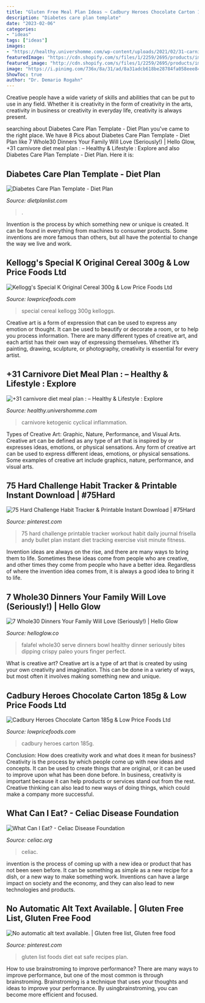 ```yaml
---
title: "Gluten Free Meal Plan Ideas ~ Cadbury Heroes Chocolate Carton 185g &amp; Low Price Foods Ltd"
description: "Diabetes care plan template"
date: "2023-02-06"
categories:
- "ideas"
tags: ["ideas"]
images:
- "https://healthy.univershomme.com/wp-content/uploads/2021/02/31-carnivore-diet-meal-plan-notitle.png"
featuredImage: "https://cdn.shopify.com/s/files/1/2259/2695/products/image_8c277637-50a5-4b3a-8637-b3a13675fe74_1024x1024.jpg?v=1571609458"
featured_image: "http://cdn.shopify.com/s/files/1/2259/2695/products/image_19df9b7f-5ee4-4122-8c55-c53ca9cad829_1024x1024.jpg?v=1571609448"
image: "https://i.pinimg.com/736x/8a/31/ad/8a31adcb618be28784fa058eee84cb2f.jpg"
ShowToc: true
author: "Dr. Demario Rogahn"
---
```



Creative people have a wide variety of skills and abilities that can be put to use in any field. Whether it is creativity in the form of creativity in the arts, creativity in business or creativity in everyday life, creativity is always present.

	

		
searching about Diabetes Care Plan Template - Diet Plan you've came to the right place. We have 8 Pics about Diabetes Care Plan Template - Diet Plan like 7 Whole30 Dinners Your Family Will Love (Seriously!) | Hello Glow, +31 carnivore diet meal plan : – Healthy &amp; Lifestyle : Explore and also Diabetes Care Plan Template - Diet Plan. Here it is:
		
    
## Diabetes Care Plan Template - Diet Plan

<img loading=lazy src="http://www.dietplanlist.com/wp-content/uploads/2017/12/diabetes-care-plan-template-diabetescare-watermark-dzgToS.jpg" onerror="this.onerror=null;this.src='https://tse1.mm.bing.net/th?id=OIP.CrPdRPXLOPvDcuCQNgRKsQHaMK&amp;pid=15.1';" alt="Diabetes Care Plan Template - Diet Plan">

_Source: dietplanlist.com_

>. 

	

Invention is the process by which something new or unique is created. It can be found in everything from machines to consumer products. Some inventions are more famous than others, but all have the potential to change the way we live and work.

    
## Kellogg&#039;s Special K Original Cereal 300g &amp; Low Price Foods Ltd

<img loading=lazy src="http://cdn.shopify.com/s/files/1/2259/2695/products/image_19df9b7f-5ee4-4122-8c55-c53ca9cad829_1024x1024.jpg?v=1571609448" onerror="this.onerror=null;this.src='https://tse3.mm.bing.net/th?id=OIP.so1g00kCf6qvQlBVWHsybAHaJ4&amp;pid=15.1';" alt="Kellogg&#039;s Special K Original Cereal 300g &amp; Low Price Foods Ltd">

_Source: lowpricefoods.com_

>special cereal kellogg 300g kelloggs. 

	

Creative art is a form of expression that can be used to express any emotion or thought. It can be used to beautify or decorate a room, or to help you process information. There are many different types of creative art, and each artist has their own way of expressing themselves. Whether it’s painting, drawing, sculpture, or photography, creativity is essential for every artist.

    
## +31 Carnivore Diet Meal Plan : – Healthy &amp; Lifestyle : Explore

<img loading=lazy src="https://healthy.univershomme.com/wp-content/uploads/2021/02/31-carnivore-diet-meal-plan-notitle.png" onerror="this.onerror=null;this.src='https://tse3.mm.bing.net/th?id=OIP.9igoLDiMi7TJZar39GhYDAHaNL&amp;pid=15.1';" alt="+31 carnivore diet meal plan : – Healthy &amp; Lifestyle : Explore">

_Source: healthy.univershomme.com_

>carnivore ketogenic cyclical inflammation. 

	

Types of Creative Art: Graphic, Nature, Performance, and Visual Arts.
Creative art can be defined as any type of art that is inspired by or expresses ideas, emotions, or physical sensations. Any form of creative art can be used to express different ideas, emotions, or physical sensations. Some examples of creative art include graphics, nature, performance, and visual arts.

    
## 75 Hard Challenge Habit Tracker &amp; Printable Instant Download | #75Hard

<img loading=lazy src="https://i.pinimg.com/736x/8a/31/ad/8a31adcb618be28784fa058eee84cb2f.jpg" onerror="this.onerror=null;this.src='https://tse1.mm.bing.net/th?id=OIP.5t8WNVdCSSwGYKdp_SAQpAHaJ3&amp;pid=15.1';" alt="75 Hard Challenge Habit Tracker &amp; Printable Instant Download | #75Hard">

_Source: pinterest.com_

>75 hard challenge printable tracker workout habit daily journal frisella andy bullet plan instant diet tracking exercise visit minute fitness. 

	

Invention ideas are always on the rise, and there are many ways to bring them to life. Sometimes these ideas come from people who are creative, and other times they come from people who have a better idea. Regardless of where the invention idea comes from, it is always a good idea to bring it to life.

    
## 7 Whole30 Dinners Your Family Will Love (Seriously!) | Hello Glow

<img loading=lazy src="http://helloglow.co/wp-content/uploads/2017/08/best-whole30-paleo-falafel-21.jpg" onerror="this.onerror=null;this.src='https://tse1.mm.bing.net/th?id=OIP.BvH_-obQf4TV856axdpyaQHaLL&amp;pid=15.1';" alt="7 Whole30 Dinners Your Family Will Love (Seriously!) | Hello Glow">

_Source: helloglow.co_

>falafel whole30 serve dinners bowl healthy dinner seriously bites dipping crispy paleo yours finger perfect. 

	

What is creative art?
Creative art is a type of art that is created by using your own creativity and imagination. This can be done in a variety of ways, but most often it involves making something new and unique.

    
## Cadbury Heroes Chocolate Carton 185g &amp; Low Price Foods Ltd

<img loading=lazy src="https://cdn.shopify.com/s/files/1/2259/2695/products/image_8c277637-50a5-4b3a-8637-b3a13675fe74_1024x1024.jpg?v=1571609458" onerror="this.onerror=null;this.src='https://tse2.mm.bing.net/th?id=OIP.6ciwubkM04bN9AU4iQ7ibwHaJ4&amp;pid=15.1';" alt="Cadbury Heroes Chocolate Carton 185g &amp; Low Price Foods Ltd">

_Source: lowpricefoods.com_

>cadbury heroes carton 185g. 

	

Conclusion: How does creativity work and what does it mean for business?
Creativity is the process by which people come up with new ideas and concepts. It can be used to create things that are original, or it can be used to improve upon what has been done before. In business, creativity is important because it can help products or services stand out from the rest. Creative thinking can also lead to new ways of doing things, which could make a company more successful.

    
## What Can I Eat? - Celiac Disease Foundation

<img loading=lazy src="https://celiac.org/wp/wp-content/uploads/2013/07/what-can-i-eat.jpg" onerror="this.onerror=null;this.src='https://tse2.mm.bing.net/th?id=OIP.gRsHRlcrn5qEF8qGHmIeWAHaE3&amp;pid=15.1';" alt="What Can I Eat? - Celiac Disease Foundation">

_Source: celiac.org_

>celiac. 

	

invention is the process of coming up with a new idea or product that has not been seen before. It can be something as simple as a new recipe for a dish, or a new way to make something work. Inventions can have a large impact on society and the economy, and they can also lead to new technologies and products.

    
## No Automatic Alt Text Available. | Gluten Free List, Gluten Free Food

<img loading=lazy src="https://i.pinimg.com/736x/a1/52/e8/a152e853c2a7d2c05f4182f622127401.jpg" onerror="this.onerror=null;this.src='https://tse3.mm.bing.net/th?id=OIP.V9AiBSSkGy0DnbRwJF7nxgHaLH&amp;pid=15.1';" alt="No automatic alt text available. | Gluten free list, Gluten free food">

_Source: pinterest.com_

>gluten list foods diet eat safe recipes plan. 

	

How to use brainstroming to improve performance?
There are many ways to improve performance, but one of the most common is through brainstroming. Brainstroming is a technique that uses your thoughts and ideas to improve your performance. By usingbrainstroming, you can become more efficient and focused.

